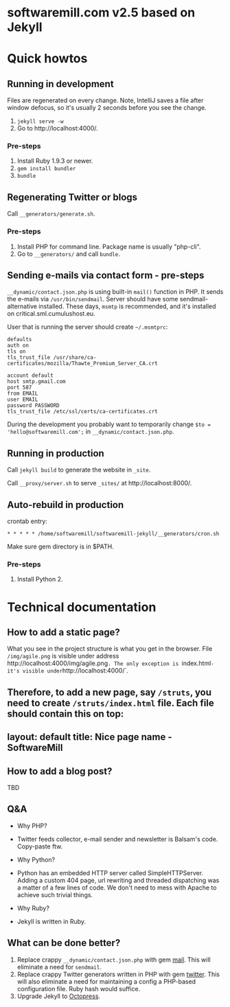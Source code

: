 # softwaremill.com v2.5 based on Jekyll


# Quick howtos

## Running in development

Files are regenerated on every change. Note, IntelliJ saves a file after window defocus, so it's usually 2 seconds before you see the change.

1. `jekyll serve -w`
2. Go to http://localhost:4000/.

### Pre-steps

1. Install Ruby 1.9.3 or newer.
2. `gem install bundler`
3. `bundle`


## Regenerating Twitter or blogs

Call `__generators/generate.sh`.

### Pre-steps

1. Install PHP for command line. Package name is usually "php-cli".
2. Go to `__generators/` and call `bundle`.


## Sending e-mails via contact form - pre-steps

`__dynamic/contact.json.php` is using built-in `mail()` function in PHP.
It sends the e-mails via `/usr/bin/sendmail`. Server should have some sendmail-alternative installed.
These days, `msmtp` is recommended, and it's installed on critical.sml.cumulushost.eu.

User that is running the server should create `~/.msmtprc`:

```
defaults
auth on
tls on
tls_trust_file /usr/share/ca-certificates/mozilla/Thawte_Premium_Server_CA.crt

account default
host smtp.gmail.com
port 587
from EMAIL
user EMAIL
password PASSWORD
tls_trust_file /etc/ssl/certs/ca-certificates.crt
```

During the development you probably want to temporarily change `$to = 'hello@softwaremill.com';` in `__dynamic/contact.json.php`.


## Running in production

Call `jekyll build` to generate the website in `_site`.

Call `__proxy/server.sh` to serve `_sites/` at http://localhost:8000/.


## Auto-rebuild in production

crontab entry:

    * * * * * /home/softwaremill/softwaremill-jekyll/__generators/cron.sh

Make sure gem directory is in $PATH.


### Pre-steps

1. Install Python 2.


# Technical documentation

## How to add a static page?

What you see in the project structure is what you get in the browser.
File `/img/agile.png` is visible under address http://localhost:4000/img/agile.png`.
The only exception is `index.html` - it's visible under `http://localhost:4000/`.

Therefore, to add a new page, say `/struts`, you need to create `/struts/index.html` file.
Each file should contain this on top:
---
layout: default
title: Nice page name - SoftwareMill
---

## How to add a blog post?

TBD

## Q&A

- Why PHP?
- Twitter feeds collector, e-mail sender and newsletter is Balsam's code. Copy-paste ftw.

- Why Python?
- Python has an embedded HTTP server called SimpleHTTPServer.
  Adding a custom 404 page, url rewriting and threaded dispatching was a matter of a few lines of code.
  We don't need to mess with Apache to achieve such trivial things.

- Why Ruby?
- Jekyll is written in Ruby.

## What can be done better?

1. Replace crappy `__dynamic/contact.json.php` with gem [mail](https://github.com/mikel/mail).
   This will eliminate a need for `sendmail`.
2. Replace crappy Twitter generators written in PHP with gem [twitter](http://sferik.github.io/twitter/).
   This will also eliminate a need for maintaining a config a PHP-based configuration file. Ruby hash would suffice.
2. Upgrade Jekyll to [Octopress](http://octopress.org/).
